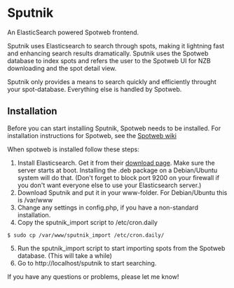 # Sputnik

An ElasticSearch powered Spotweb frontend.

Sputnik uses Elasticsearch to search through spots, making it lightning fast and enhancing search results dramatically. Sputnik uses the Spotweb database to index spots and refers the user to the Spotweb UI for NZB downloading and the spot detail view.

Sputnik only provides a means to search quickly and efficiently throught your spot-database. Everything else is handled by Spotweb.

## Installation

Before you can start installing Sputnik, Spotweb needs to be installed. For installation instructions for Spotweb, see the [Spotweb wiki](https://github.com/spotweb/spotweb/wiki)

When spotweb is installed follow these steps:

1. Install Elasticsearch. Get it from their [download page](http://www.elasticsearch.org/download/). Make sure the server starts at boot. Installing the .deb package on a Debian/Ubuntu system will do that. (Don't forget to block port 9200 on your firewall if you don't want everyone else to use your Elasticsearch server.)
2. Download Sputnik and put it in your www-folder. For Debian/Ubuntu this is /var/www
3. Change any settings in config.php, if you have a non-standard installation.
4. Copy the sputnik_import script to /etc/cron.daily

```shell
$ sudo cp /var/www/sputnik_import /etc/cron.daily/
```
	
5. Run the sputnik_import script to start importing spots from the Spotweb database. (This will take a while)
6. Go to http://localhost/sputnik to start searching.

If you have any questions or problems, please let me know!